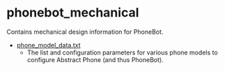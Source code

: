 # phonebot_mechanical

Contains mechanical design information for PhoneBot.

- [phone_model_data.txt](phone_model_data.txt)
  - The list and configuration parameters for various phone models to configure Abstract Phone (and thus PhoneBot).
